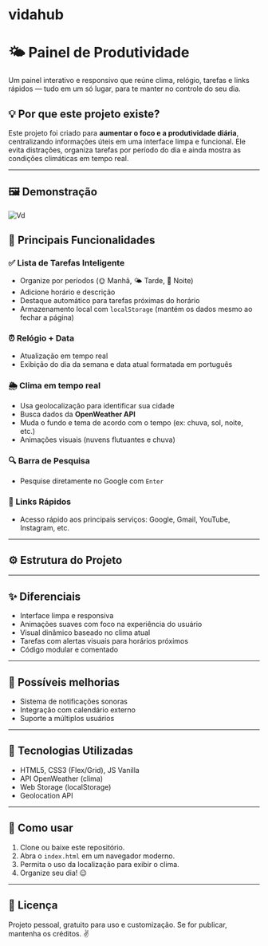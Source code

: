 # vidahub

# 🌤️ Painel de Produtividade

Um painel interativo e responsivo que reúne clima, relógio, tarefas e links rápidos — tudo em um só lugar, para te manter no controle do seu dia.

## 💡 Por que este projeto existe?

Este projeto foi criado para **aumentar o foco e a produtividade diária**, centralizando informações úteis em uma interface limpa e funcional. Ele evita distrações, organiza tarefas por período do dia e ainda mostra as condições climáticas em tempo real.

---
## 🖼️ Demonstração

![Vd]([https://github.com/user-attachments/assets/5d4d31dc-c289-40c0-932e-6b7bd4d4688d](https://github.com/Reinaldo-Fernandes/Vidahub-app/blob/main/documents/12.png))

## 🧩 Principais Funcionalidades

### ✅ Lista de Tarefas Inteligente
- Organize por períodos (🌞 Manhã, 🌤️ Tarde, 🌙 Noite)
- Adicione horário e descrição
- Destaque automático para tarefas próximas do horário
- Armazenamento local com `localStorage` (mantém os dados mesmo ao fechar a página)

### ⏰ Relógio + Data
- Atualização em tempo real
- Exibição do dia da semana e data atual formatada em português

### 🌦️ Clima em tempo real
- Usa geolocalização para identificar sua cidade
- Busca dados da **OpenWeather API**
- Muda o fundo e tema de acordo com o tempo (ex: chuva, sol, noite, etc.)
- Animações visuais (nuvens flutuantes e chuva)

### 🔍 Barra de Pesquisa
- Pesquise diretamente no Google com `Enter`

### 🚀 Links Rápidos
- Acesso rápido aos principais serviços: Google, Gmail, YouTube, Instagram, etc.

---

## ⚙️ Estrutura do Projeto


---

## ✨ Diferenciais

- Interface limpa e responsiva
- Animações suaves com foco na experiência do usuário
- Visual dinâmico baseado no clima atual
- Tarefas com alertas visuais para horários próximos
- Código modular e comentado

---

## 🚧 Possíveis melhorias

- Sistema de notificações sonoras
- Integração com calendário externo
- Suporte a múltiplos usuários

---

## 🧠 Tecnologias Utilizadas

- HTML5, CSS3 (Flex/Grid), JS Vanilla
- API OpenWeather (clima)
- Web Storage (localStorage)
- Geolocation API

---

## 📌 Como usar

1. Clone ou baixe este repositório.
2. Abra o `index.html` em um navegador moderno.
3. Permita o uso da localização para exibir o clima.
4. Organize seu dia! 😉

---

## 📝 Licença

Projeto pessoal, gratuito para uso e customização. Se for publicar, mantenha os créditos. ✌️
